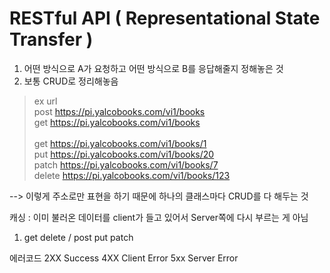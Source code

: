 # RESTful API ( Representational State Transfer )

1. 어떤 방식으로 A가 요청하고 어떤 방식으로 B를 응답해줄지 정해놓은 것
2. 보통 CRUD로 정리해놓음
> ex url<br/>
post	https://pi.yalcobooks.com/vi1/books<br/>
get 	https://pi.yalcobooks.com/vi1/books<br/>	
get 	https://pi.yalcobooks.com/vi1/books/1<br/>
put 	https://pi.yalcobooks.com/vi1/books/20<br/>
patch 	https://pi.yalcobooks.com/vi1/books/7<br/>
delete 	https://pi.yalcobooks.com/vi1/books/123<br/>

--> 이렇게 주소로만 표현을 하기 때문에 하나의 클래스마다 CRUD를 다 해두는 것

캐싱 : 이미 불러온 데이터를 client가 들고 있어서 Server쪽에 다시 부르는 게 아님
1. get delete / post put patch

에러코드
2XX Success
4XX Client Error
5xx Server Error